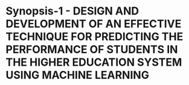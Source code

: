 # Synopsis-1 - DESIGN AND DEVELOPMENT OF AN EFFECTIVE TECHNIQUE FOR PREDICTING THE PERFORMANCE OF STUDENTS IN THE HIGHER EDUCATION SYSTEM USING MACHINE LEARNING


